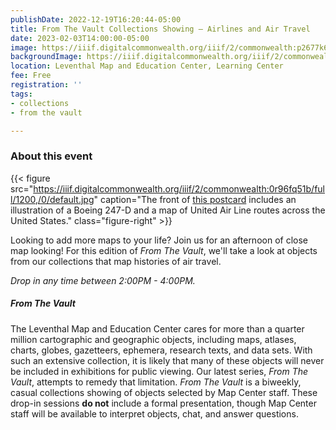 ```yaml
---
publishDate: 2022-12-19T16:20:44-05:00
title: From The Vault Collections Showing — Airlines and Air Travel
date: 2023-02-03T14:00:00-05:00
image: https://iiif.digitalcommonwealth.org/iiif/2/commonwealth:p2677k68s/full/2000,/0/default.jpg
backgroundImage: https://iiif.digitalcommonwealth.org/iiif/2/commonwealth:p2677k68s/full/2000,/0/default.jpg
location: Leventhal Map and Education Center, Learning Center
fee: Free
registration: ''
tags:
- collections
- from the vault

---
```

### About this event

{{< figure src="https://iiif.digitalcommonwealth.org/iiif/2/commonwealth:0r96fq51b/full/1200,/0/default.jpg" caption="The front of [this postcard](https://collections.leventhalmap.org/search/commonwealth:0r96fq502) includes an illustration of a Boeing 247-D and a map of United Air Line routes across the United States." class="figure-right" >}}

Looking to add more maps to your life? Join us for an afternoon of close map looking! For this edition of _From The Vault_, we'll take a look at objects from our collections that map histories of air travel. 

_Drop in any time between 2:00PM - 4:00PM._

##### _From The Vault_

The Leventhal Map and Education Center cares for more than a quarter million cartographic and geographic objects, including maps, atlases, charts, globes, gazetteers, ephemera, research texts, and data sets. With such an extensive collection, it is likely that many of these objects will never be included in exhibitions for public viewing. Our latest series, _From The Vault_, attempts to remedy that limitation. _From The Vault_ is a biweekly, casual collections showing of objects selected by Map Center staff. These drop-in sessions **do not** include a formal presentation, though Map Center staff will be available to interpret objects, chat, and answer questions.